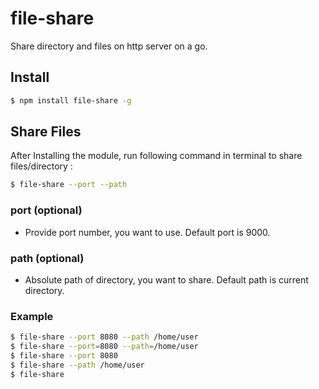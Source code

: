 # file-share

Share directory and files on http server on a go.

## Install

```sh
$ npm install file-share -g
```

## Share Files

After Installing the module, run following command in terminal to share files/directory :

```sh
$ file-share --port --path
```
### port (optional)
 -  Provide port number, you want to use. Default port is 9000.

### path (optional)
 - Absolute path of directory, you want to share. Default path is current directory.

### Example

```sh
$ file-share --port 8080 --path /home/user
$ file-share --port=8080 --path=/home/user
$ file-share --port 8080
$ file-share --path /home/user
$ file-share
```
